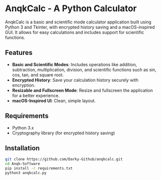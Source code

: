 # AnqkCalc - A Python Calculator

AnqkCalc is a basic and scientific mode calculator application built using Python 3 and Tkinter, with encrypted history saving and a macOS-inspired GUI. It allows for easy calculations and includes support for scientific functions.

## Features
- **Basic and Scientific Modes**: Includes operations like addition, subtraction, multiplication, division, and scientific functions such as sin, cos, tan, and square root.
- **Encrypted History**: Save your calculation history securely with encryption.
- **Resizable and Fullscreen Mode**: Resize and fullscreen the application for a better experience.
- **macOS-Inspired UI**: Clean, simple layout.

## Requirements
- Python 3.x
- Cryptography library (for encrypted history saving)

## Installation
   ```bash
   git clone https://github.com/Darky-Github/anqkcalc.git
   cd Anqk-Software
   pip install -r requirements.txt
   python3 anqkcalc.py
   ```
